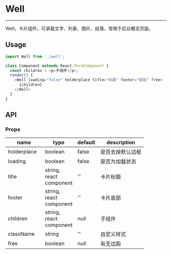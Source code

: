 # Well
---
Well，卡片组件，可承载文字、列表、图片、段落，常用于后台概览页面。

## Usage

```js
import Well from './well';

class Component extends React.PureComponent {
  const children = <p>子组件</p>;
  render() {
    <Well loading="false" holderplace title="标题" footer="底部" free>
      {children}
    </Well>
  }
}
```

## API

### Props
<table class="table table-bordered table-striped">
  <thead>
    <tr>
      <th style="width: 100px;">name</th>
      <th style="width: 50px;">type</th>
      <th style="width: 50px;">default</th>
      <th>description</th>
    </tr>
  </thead>
  <tbody>
    <tr>
      <td>holderplace</td>
      <td>boolean</td>
      <td>false</td>
      <td>是否去掉默认边框</td>
    </tr>
    <tr>
      <td>loading</td>
      <td>boolean</td>
      <td>false</td>
      <td>是否为加载状态</td>
    </tr>
    <tr>
      <td>title</td>
      <td>string, react component</td>
      <td>''</td>
      <td>卡片标题</td>
    </tr>
    <tr>
      <td>footer</td>
      <td>string, react component</td>
      <td>''</td>
      <td>卡片底部</td>
    </tr>
    <tr>
      <td>children</td>
      <td>string, react component</td>
      <td>null</td>
      <td>子组件</td>
    </tr>
    <tr>
      <td>className</td>
      <td>string</td>
      <td>''</td>
      <td>自定义样式</td>
    </tr>
    <tr>
      <td>free</td>
      <td>boolean</td>
      <td>null</td>
      <td>有无边距</td>
    </tr>
  </tbody>
</table>
